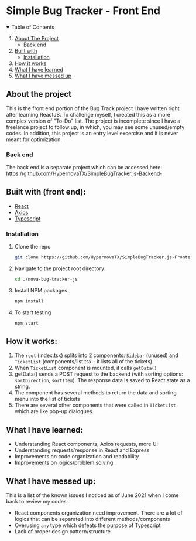 # Simple Bug Tracker - Front End

<!-- TABLE OF CONTENTS -->
<details open="open">
  <summary>Table of Contents</summary>
  <ol>
    <li>
      <a href="#about-the-project">About The Project</a>
      <ul>
        <li><a href="#back-end">Back end</a></li>
      </ul>
    </li>
    <li>
      <a href="#built-with-front-end">Built with</a>
      <ul>
        <li><a href="#installation">Installation</a></li>
      </ul>
    </li>
    <li><a href="#how-it-works">How it works</a></li>
    <li><a href="#what-i-have-learned">What I have learned</a></li>
    <li><a href="#what-i-have-messed-up">What I have messed up</a></li>
  </ol>
</details>


## About the project
This is the front end portion of the Bug Track project I have written right after learning ReactJS. To challenge myself, I created this as a more complex version of "To-Do" list. The project is incomplete since I have a freelance project to follow up, in which, you may see some unused/empty codes. In addition, this project is an entry level excercise and it is never meant for optimization.

### Back end
The back end is a separate project which can be accessed here: https://github.com/HypernovaTX/SimpleBugTracker.js-Backend-


## Built with (front end):
* [React](https://reactjs.org/)
* [Axios](https://www.npmjs.com/package/axios)
* [Typescript](https://www.typescriptlang.org/)

### Installation
1. Clone the repo
    ```sh
    git clone https://github.com/HypernovaTX/SimpleBugTracker.js-Frontend-.git
    ```
2. Navigate to the project root directory:
    ```sh
    cd ./nova-bug-tracker-js
    ```
3. Install NPM packages
    ```sh
    npm install
    ```
4. To start testing
    ```sh
    npm start
    ```

## How it works:
1. The `root` (index.tsx) splits into 2 components: `Sidebar` (unused) and `TicketList` (components/list.tsx - it lists all of the tickets)
2. When `TicketList` component is mounted, it calls `getData()`
3. getData() sends a POST request to the backend (with sorting options: `sortDirection`, `sortItem`). The response data is saved to React state as a string.
4. The component has several methods to return the data and sorting menu into the list of tickets
5. There are several other components that were called in `TicketList` which are like pop-up dialogues.

## What I have learned:
- Understanding React components, Axios requests, more UI
- Understanding requests/response in React and Express
- Improvements on code organization and readability
- Improvements on logics/problem solving
 
## What I have messed up:
This is a list of the known issues I noticed as of June 2021 when I come back to review my codes:
- React components organization need improvement. There are a lot of logics that can be separated into different methods/components
- Overusing `any` type which defeats the purpose of Typescript
- Lack of proper design pattern/structure.

